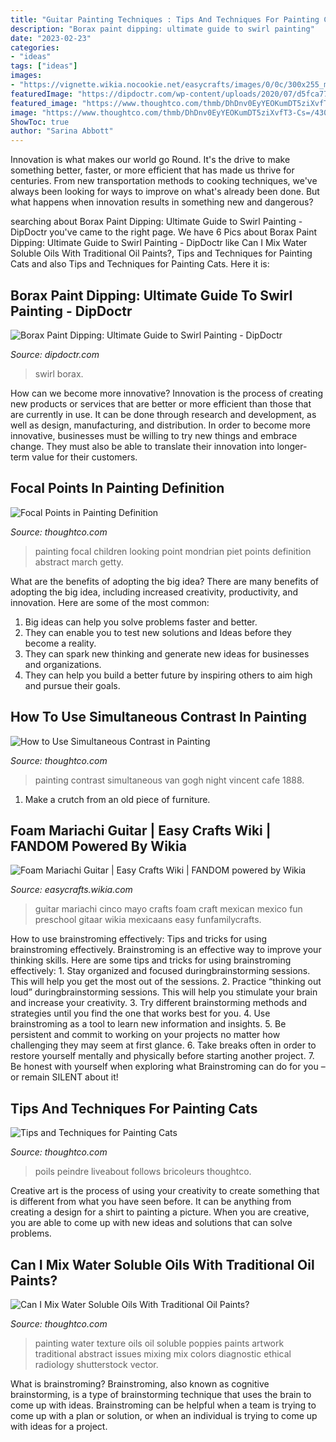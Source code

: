 ```yaml
---
title: "Guitar Painting Techniques : Tips And Techniques For Painting Cats"
description: "Borax paint dipping: ultimate guide to swirl painting"
date: "2023-02-23"
categories:
- "ideas"
tags: ["ideas"]
images:
- "https://vignette.wikia.nocookie.net/easycrafts/images/0/0c/300x255_mariachi1_rdax_65.jpeg/revision/latest?cb=20110426222559"
featuredImage: "https://dipdoctr.com/wp-content/uploads/2020/07/d5fca77e0425ee15e61e622914a63853-swirls-guitar.jpg"
featured_image: "https://www.thoughtco.com/thmb/DhDnv0EyYEOKumDT5ziXvfT3-Cs=/4302x2659/filters:fill(auto,1)/painting-poppies-with-texture-619827650-5a8f21583de4230037f57730.jpg"
image: "https://www.thoughtco.com/thmb/DhDnv0EyYEOKumDT5ziXvfT3-Cs=/4302x2659/filters:fill(auto,1)/painting-poppies-with-texture-619827650-5a8f21583de4230037f57730.jpg"
ShowToc: true
author: "Sarina Abbott"
---
```



Innovation is what makes our world go Round. It's the drive to make something better, faster, or more efficient that has made us thrive for centuries. From new transportation methods to cooking techniques, we've always been looking for ways to improve on what's already been done. But what happens when innovation results in something new and dangerous?

	

		
searching about Borax Paint Dipping: Ultimate Guide to Swirl Painting - DipDoctr you've came to the right page. We have 6 Pics about Borax Paint Dipping: Ultimate Guide to Swirl Painting - DipDoctr like Can I Mix Water Soluble Oils With Traditional Oil Paints?, Tips and Techniques for Painting Cats and also Tips and Techniques for Painting Cats. Here it is:
		
    
## Borax Paint Dipping: Ultimate Guide To Swirl Painting - DipDoctr

<img loading=lazy src="https://dipdoctr.com/wp-content/uploads/2020/07/d5fca77e0425ee15e61e622914a63853-swirls-guitar.jpg" onerror="this.onerror=null;this.src='https://tse4.mm.bing.net/th?id=OIP.CYcsUb-SC7yjZE0tcKKuOAEsED&amp;pid=15.1';" alt="Borax Paint Dipping: Ultimate Guide to Swirl Painting - DipDoctr">

_Source: dipdoctr.com_

>swirl borax. 

	

How can we become more innovative?
Innovation is the process of creating new products or services that are better or more efficient than those that are currently in use. It can be done through research and development, as well as design, manufacturing, and distribution. In order to become more innovative, businesses must be willing to try new things and embrace change. They must also be able to translate their innovation into longer-term value for their customers.

    
## Focal Points In Painting Definition

<img loading=lazy src="https://www.thoughtco.com/thmb/vF9fdP0skHkluDFeMNFYRpbHCc4=/3300x4524/filters:fill(auto,1)/MondrianPainting-57e7e0505f9b586c35209078.jpg" onerror="this.onerror=null;this.src='https://tse4.mm.bing.net/th?id=OIP.3IkAR_n_7UPrCyfVyoEnHwHaKJ&amp;pid=15.1';" alt="Focal Points in Painting Definition">

_Source: thoughtco.com_

>painting focal children looking point mondrian piet points definition abstract march getty. 

	

What are the benefits of adopting the big idea?
There are many benefits of adopting the big idea, including increased creativity, productivity, and innovation. Here are some of the most common: 
1. Big ideas can help you solve problems faster and better.
2. They can enable you to test new solutions and Ideas before they become a reality. 
3. They can spark new thinking and generate new ideas for businesses and organizations. 
4. They can help you build a better future by inspiring others to aim high and pursue their goals.

    
## How To Use Simultaneous Contrast In Painting

<img loading=lazy src="https://www.thoughtco.com/thmb/_KhQ4aoj_TvzbYF5URj8TR5-XTs=/5007x3972/filters:fill(auto,1)/VanGogh_NightCafe-56fc33843df78c7d9edcc6c5.jpg" onerror="this.onerror=null;this.src='https://tse1.mm.bing.net/th?id=OIP.gb5Ckhs_nsIMxmvFEAKLWQHaF4&amp;pid=15.1';" alt="How to Use Simultaneous Contrast in Painting">

_Source: thoughtco.com_

>painting contrast simultaneous van gogh night vincent cafe 1888. 

	

1. Make a crutch from an old piece of furniture.

    
## Foam Mariachi Guitar | Easy Crafts Wiki | FANDOM Powered By Wikia

<img loading=lazy src="https://vignette.wikia.nocookie.net/easycrafts/images/0/0c/300x255_mariachi1_rdax_65.jpeg/revision/latest?cb=20110426222559" onerror="this.onerror=null;this.src='https://tse4.mm.bing.net/th?id=OIP.aTqcVBQwuXgh6culhgQ6wQHaFZ&amp;pid=15.1';" alt="Foam Mariachi Guitar | Easy Crafts Wiki | FANDOM powered by Wikia">

_Source: easycrafts.wikia.com_

>guitar mariachi cinco mayo crafts foam craft mexican mexico fun preschool gitaar wikia mexicaans easy funfamilycrafts. 

	

How to use brainstroming effectively: Tips and tricks for using brainstroming effectively.
Brainstroming is an effective way to improve your thinking skills. Here are some tips and tricks for using brainstroming effectively: 1. Stay organized and focused duringbrainstorming sessions. This will help you get the most out of the sessions. 2. Practice “thinking out loud” duringbrainstorming sessions. This will help you stimulate your brain and increase your creativity. 3. Try different brainstorming methods and strategies until you find the one that works best for you. 4. Use brainstroming as a tool to learn new information and insights. 5. Be persistent and commit to working on your projects no matter how challenging they may seem at first glance. 6. Take breaks often in order to restore yourself mentally and physically before starting another project. 7. Be honest with yourself when exploring what Brainstroming can do for you – or remain SILENT about it!

    
## Tips And Techniques For Painting Cats

<img loading=lazy src="https://www.thoughtco.com/thmb/2JudxmVgo2chhoYLMRIHKdPYbog=/2119x1414/filters:fill(auto,1)/GettyImages-516135138-5c6d97c1c9e77c000169309a.jpg" onerror="this.onerror=null;this.src='https://tse3.mm.bing.net/th?id=OIP.BFp_nST1DUSPVogcQa8WVAHaE8&amp;pid=15.1';" alt="Tips and Techniques for Painting Cats">

_Source: thoughtco.com_

>poils peindre liveabout follows bricoleurs thoughtco. 

	

Creative art is the process of using your creativity to create something that is different from what you have seen before. It can be anything from creating a design for a shirt to painting a picture. When you are creative, you are able to come up with new ideas and solutions that can solve problems.

    
## Can I Mix Water Soluble Oils With Traditional Oil Paints?

<img loading=lazy src="https://www.thoughtco.com/thmb/DhDnv0EyYEOKumDT5ziXvfT3-Cs=/4302x2659/filters:fill(auto,1)/painting-poppies-with-texture-619827650-5a8f21583de4230037f57730.jpg" onerror="this.onerror=null;this.src='https://tse2.mm.bing.net/th?id=OIP.uvl5stuq2bVdSYeNHXqDqAHaEk&amp;pid=15.1';" alt="Can I Mix Water Soluble Oils With Traditional Oil Paints?">

_Source: thoughtco.com_

>painting water texture oils oil soluble poppies paints artwork traditional abstract issues mixing mix colors diagnostic ethical radiology shutterstock vector. 

	

What is brainstroming?
Brainstroming, also known as cognitive brainstorming, is a type of brainstorming technique that uses the brain to come up with ideas. Brainstroming can be helpful when a team is trying to come up with a plan or solution, or when an individual is trying to come up with ideas for a project.

